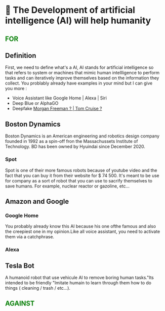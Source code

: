 # 🤖 The Development of artificial intelligence (AI) will help humanity

<h2 style="color:green"> FOR</h2>

## Definition

First, we need to define what's a AI, AI stands for artificial intelligence so that refers to system or machines that mimic human intellligence to perform tasks and can iteratively improve themselves based on the information they collect. You problably already have examples in your mind but I can give you more :

 - Voice Assistant like Google Home | Alexa | Siri 
 - Deep Blue or AlphaGO 
 - Deepfake [ Morgan Freeman ? ](https://www.youtube.com/watch?v=F4G6GNFz0O8) |[ Tom Cruise ? ](https://www.youtube.com/watch?v=iyiOVUbsPcM)

## Boston Dynamics
 
Boston Dynamics is an American engineering and robotics design company founded in 1992 as a spin-off fron the Massachussets Institute of Technology. BD has been owned by Hyuindai since December 2020.

### Spot 

Spot is one of their more famous robots because of youtube video and the fact that you can buy it from their website for $ 74 500. 
It's meant to be use for company as a sort of robot that you can use to sacrify themselves to save humans. For example, nuclear reactor or gazoline, etc...

## Amazon and Google

### Google Home 

You probably already know this AI because his one ofthe famous and also the creepiest one in my opinion.Like all voice assistant, you need to activate them via  a catchphrase.

### Alexa 


## Tesla Bot 

A humanoid robot that use vehicule AI to remove boring human tasks."Its intended to be friendly "Imitate humain to learn through them how to do things ( cleaning / trash / etc...).

	
<h2 style="color:green">AGAINST</h2>